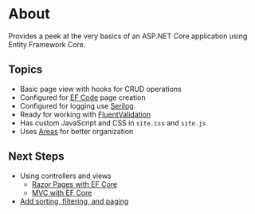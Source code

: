 # About

Provides a peek at the very basics of an ASP.NET Core application using Entity Framework Core.

## Topics

- Basic page view with hooks for CRUD operations
- Configured for [EF Code](https://learn.microsoft.com/en-us/ef/core/) page creation
- Configured for logging use [Serilog](https://www.nuget.org/packages/Serilog.AspNetCore/9.0.0?_src=template).
- Ready for working with [FluentValidation](https://github.com/FluentValidation/FluentValidation)
- Has custom JavaScript and CSS in `site.css` and `site.js`
- Uses [Areas](https://learn.microsoft.com/en-us/aspnet/core/mvc/controllers/areas?view=aspnetcore-9.0) for better organization

## Next Steps

- Using controllers and views
  - [Razor Pages with EF Core](https://learn.microsoft.com/en-us/aspnet/core/data/ef-rp/intro?view=aspnetcore-9.0)
  - [MVC with EF Core](https://learn.microsoft.com/en-us/aspnet/core/data/ef-mvc/intro?view=aspnetcore-9.0)
- [Add sorting, filtering, and paging](https://learn.microsoft.com/en-us/aspnet/core/data/ef-mvc/sort-filter-page?view=aspnetcore-9.0)